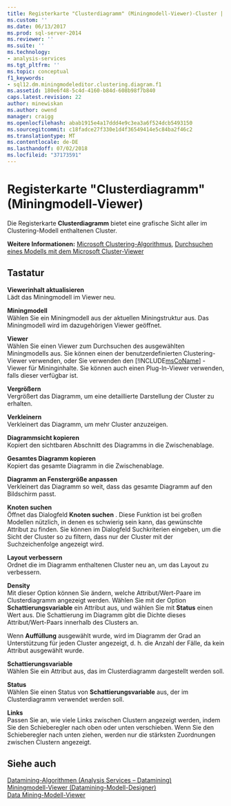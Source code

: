 ```yaml
---
title: Registerkarte "Clusterdiagramm" (Miningmodell-Viewer)-Cluster | Microsoft-Dokumentation
ms.custom: ''
ms.date: 06/13/2017
ms.prod: sql-server-2014
ms.reviewer: ''
ms.suite: ''
ms.technology:
- analysis-services
ms.tgt_pltfrm: ''
ms.topic: conceptual
f1_keywords:
- sql12.dm.miningmodeleditor.clustering.diagram.f1
ms.assetid: 180e6f48-5c4d-4160-b84d-608b98f7b840
caps.latest.revision: 22
author: minewiskan
ms.author: owend
manager: craigg
ms.openlocfilehash: abab1915e4a17ddd4e9c3ea3a6f524dcb5493150
ms.sourcegitcommit: c18fadce27f330e1d4f36549414e5c84ba2f46c2
ms.translationtype: MT
ms.contentlocale: de-DE
ms.lasthandoff: 07/02/2018
ms.locfileid: "37173591"
---
```

# <a name="cluster-diagram-tab-mining-model-viewer"></a>Registerkarte "Clusterdiagramm" (Miningmodell-Viewer)
  Die Registerkarte **Clusterdiagramm** bietet eine grafische Sicht aller im Clustering-Modell enthaltenen Cluster.  
  
 **Weitere Informationen:** [Microsoft Clustering-Algorithmus](data-mining/microsoft-clustering-algorithm.md), [Durchsuchen eines Modells mit dem Microsoft Cluster-Viewer](data-mining/browse-a-model-using-the-microsoft-cluster-viewer.md)  
  
## <a name="options"></a>Tastatur  
 **Viewerinhalt aktualisieren**  
 Lädt das Miningmodell im Viewer neu.  
  
 **Miningmodell**  
 Wählen Sie ein Miningmodell aus der aktuellen Miningstruktur aus. Das Miningmodell wird im dazugehörigen Viewer geöffnet.  
  
 **Viewer**  
 Wählen Sie einen Viewer zum Durchsuchen des ausgewählten Miningmodells aus. Sie können einen der benutzerdefinierten Clustering-Viewer verwenden, oder Sie verwenden den [!INCLUDE[msCoName](../includes/msconame-md.md)] -Viewer für Mininginhalte. Sie können auch einen Plug-In-Viewer verwenden, falls dieser verfügbar ist.  
  
 **Vergrößern**  
 Vergrößert das Diagramm, um eine detaillierte Darstellung der Cluster zu erhalten.  
  
 **Verkleinern**  
 Verkleinert das Diagramm, um mehr Cluster anzuzeigen.  
  
 **Diagrammsicht kopieren**  
 Kopiert den sichtbaren Abschnitt des Diagramms in die Zwischenablage.  
  
 **Gesamtes Diagramm kopieren**  
 Kopiert das gesamte Diagramm in die Zwischenablage.  
  
 **Diagramm an Fenstergröße anpassen**  
 Verkleinert das Diagramm so weit, dass das gesamte Diagramm auf den Bildschirm passt.  
  
 **Knoten suchen**  
 Öffnet das Dialogfeld **Knoten suchen** . Diese Funktion ist bei großen Modellen nützlich, in denen es schwierig sein kann, das gewünschte Attribut zu finden. Sie können im Dialogfeld Suchkriterien eingeben, um die Sicht der Cluster so zu filtern, dass nur der Cluster mit der Suchzeichenfolge angezeigt wird.  
  
 **Layout verbessern**  
 Ordnet die im Diagramm enthaltenen Cluster neu an, um das Layout zu verbessern.  
  
 **Density**  
 Mit dieser Option können Sie ändern, welche Attribut/Wert-Paare im Clusterdiagramm angezeigt werden. Wählen Sie mit der Option **Schattierungsvariable** ein Attribut aus, und wählen Sie mit **Status** einen Wert aus. Die Schattierung im Diagramm gibt die Dichte dieses Attribut/Wert-Paars innerhalb des Clusters an.  
  
 Wenn **Auffüllung** ausgewählt wurde, wird im Diagramm der Grad an Unterstützung für jeden Cluster angezeigt, d. h. die Anzahl der Fälle, da kein Attribut ausgewählt wurde.  
  
 **Schattierungsvariable**  
 Wählen Sie ein Attribut aus, das im Clusterdiagramm dargestellt werden soll.  
  
 **Status**  
 Wählen Sie einen Status von **Schattierungsvariable** aus, der im Clusterdiagramm verwendet werden soll.  
  
 **Links**  
 Passen Sie an, wie viele Links zwischen Clustern angezeigt werden, indem Sie den Schieberegler nach oben oder unten verschieben. Wenn Sie den Schieberegler nach unten ziehen, werden nur die stärksten Zuordnungen zwischen Clustern angezeigt.  
  
## <a name="see-also"></a>Siehe auch  
 [Datamining-Algorithmen &#40;Analysis Services – Datamining&#41;](data-mining/data-mining-algorithms-analysis-services-data-mining.md)   
 [Miningmodell-Viewer &#40;Datamining-Modell-Designer&#41;](mining-model-viewers-data-mining-model-designer.md)   
 [Data Mining-Modell-Viewer](data-mining/data-mining-model-viewers.md)  
  
  
